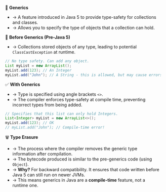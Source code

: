 💎 **Generics**
- → A feature introduced in Java 5 to provide type-safety for collections and classes.
- → Allows you to specify the type of objects that a collection can hold.

📜 **Before Generics (Pre-Java 5)**
- → Collections stored objects of any type, leading to potential `ClassCastException` at runtime.
```java
// No type safety. Can add any object.
List myList = new ArrayList();
myList.add(123); // An Integer
myList.add("John"); // A String - this is allowed, but may cause errors later.
```

✅ **With Generics**
- → Type is specified using angle brackets `<>`.
- → The compiler enforces type-safety at compile time, preventing incorrect types from being added.
```java
// Specifies that this list can only hold Integers.
List<Integer> myList = new ArrayList<>();
myList.add(123); // OK
// myList.add("John"); // Compile-time error!
```

🗑️ **Type Erasure**
- → The process where the compiler removes the generic type information after compilation.
- → The bytecode produced is similar to the pre-generics code (using `Object`).
- → **Why?** For backward compatibility. It ensures that code written before Java 5 can still run on newer JVMs.
- → This means generics in Java are a **compile-time** feature, not a runtime one.
